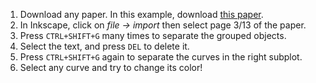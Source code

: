 1. Download any paper. In this example, download [this paper](https://physics.paperswithcode.com/paper/tailoring-the-rotational-memory-effect-in#:~:text=In%20an%20ideal%20perfectly%20straight,rotation%20of%20the%20output%20wavefront).
2. In Inkscape, click on *file -> import* then select page 3/13 of the paper.
3. Press `CTRL+SHIFT+G` many times to separate the grouped objects.
4. Select the text, and press `DEL` to delete it.
5. Press `CTRL+SHIFT+G` again to separate the curves in the right subplot.
6. Select any curve and try to change its color!